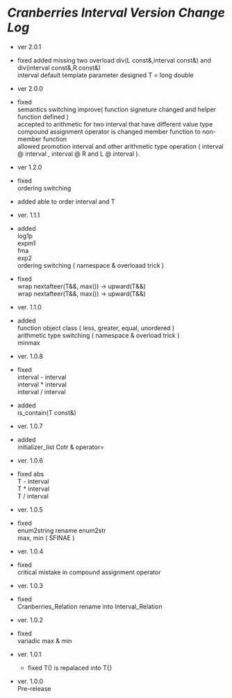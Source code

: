 *Cranberries Interval Version Change Log*  
========================================
- ver 2.0.1
 - fixed
added missing two overload div(L const&,interval<R> const&) and div(interval<L> const&,R const&)  
interval<T> default template parameter designed T = long double  
- ver 2.0.0  
 - fixed  
semantics switching improve( function signeture changed and helper function defined )  
accepted to arithmetic for two interval that have different value type  
compound assignment operator is changed member function to non-member function  
allowed promotion interval and other arithmetic type operation ( interval<L> @ interval<R> , interval<L> @ R and L @ interval<R> ).  
- ver 1.2.0
 - fixed  
ordering switching  
 - added
able to order interval<T> and T
- ver. 1.1.1
 - added  
log1p  
expm1  
fma  
exp2  
ordering switching ( namespace & overloaad trick )  
 - fixed  
wrap nextafteer(T&&, max<T>()) -> upward(T&&)  
wrap nextafteer(T&&, max<T>()) -> upward(T&&)  

- ver. 1.1.0
 - added  
function object class ( less, greater, equal, unordered )  
arithmetic type switching ( namespace & overload trick )  
minmax  

- ver. 1.0.8  
 - fixed  
interval<T> - interval<T>  
interval<T> * interval<T>  
interval<T> / interval<T>  
 - added  
is_contain(T const&)  

- ver. 1.0.7  
 - added  
initializer_list Cotr & operator=  

- ver. 1.0.6  
 - fixed
abs  
T - interval<T>  
T * interval<T>  
T / interval<T> 

- ver. 1.0.5  
 - fixed  
enum2string rename enum2str  
max, min ( SFINAE )  

- ver. 1.0.4  
 - fixed  
critical mistake in compound assignment operator  

- ver. 1.0.3  
 - fixed  
Cranberries_Relation rename into Interval_Relation

- ver. 1.0.2  
 - fixed  
variadic max & min  
- ver. 1.0.1  
  - fixed
T() is repalaced into T{}  

- ver. 1.0.0  
Pre-release
